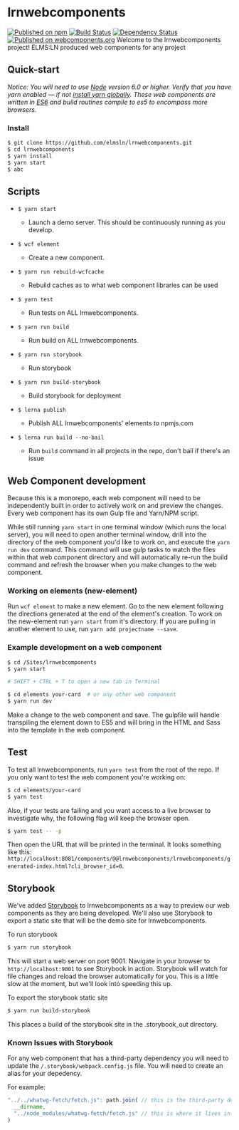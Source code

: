 # lrnwebcomponents
[![Published on npm](https://img.shields.io/npm/v/@lrnwebcomponents/lrnwebcomponents.svg?style=flat)](https://www.npmjs.com/package/@lrnwebcomponents/lrnwebcomponents)
[![Build Status](https://travis-ci.org/elmsln/lrnwebcomponents.svg?branch=master)](https://travis-ci.org/elmsln/lrnwebcomponents)
[![Dependency Status](https://img.shields.io/david/elmsln/lrnwebcomponents.svg?style=flat)](https://david-dm.org/elmsln/lrnwebcomponents)
[![Published on webcomponents.org](https://img.shields.io/badge/webcomponents.org-published-blue.svg)](https://www.webcomponents.org/author/elmsln)
Welcome to the lrnwebcomponents project!
ELMS:LN produced web components for any project
## Quick-start

*Notice: You will need to use [Node](https://nodejs.org/en/) version 6.0 or higher. Verify that you have yarn enabled — if not [install yarn globally](https://yarnpkg.com/lang/en/docs/install/). These web components are written in [ES6](http://es6-features.org/) and build routines compile to es5 to encompass more browsers.*

### Install

```bash
$ git clone https://github.com/elmsln/lrnwebcomponents.git
$ cd lrnwebcomponents
$ yarn install
$ yarn start
$ abc
```

## Scripts

- `$ yarn start`
    - Launch a demo server. This should be continuously running as you develop.
- `$ wcf element`
    -  Create a new component.
- `$ yarn run rebuild-wcfcache`
    - Rebuild caches as to what web component libraries can be used
- `$ yarn test`
    -  Run tests on ALL lrnwebcomponents.
- `$ yarn run build`
    -  Run build on ALL lrnwebcomponents.
- `$ yarn run storybook`
    - Run storybook
- `$ yarn run build-storybook`
    - Build storybook for deployment
- `$ lerna publish`
    - Publish ALL lrnwebcomponents' elements to npmjs.com

- `$ lerna run build --no-bail`
    - Run `build` command in all projects in the repo, don't bail if there's an issue

## Web Component development

Because this is a monorepo, each web component will need to be independently built in order to actively work on and preview the changes. Every web component has its own Gulp file and Yarn/NPM script.

While still running `yarn start` in one terminal window (which runs the local server), you will need to open another terminal window, drill into the directory of the web component you'd like to work on, and execute the `yarn run dev` command. This command will use gulp tasks to watch the files within that web component directory and will automatically re-run the build command and refresh the browser when you make changes to the web component.

### Working on elements (new-element)
Run `wcf element` to make a new element. Go to the new element following the directions generated at the end of the element's creation. To work on the new-element run `yarn start` from it's directory. If you are pulling in another element to use, run `yarn add projectname --save`.

### Example development on a web component

```bash
$ cd /Sites/lrnwebcomponents
$ yarn start

# SHIFT + CTRL + T to open a new tab in Terminal

$ cd elements your-card  # or any other web component
$ yarn run dev
```

Make a change to the web component and save. The gulpfile will handle transpiling the element down to ES5 and will bring in the HTML and Sass into the template in the web component.

## Test

To test all lrnwebcomponents, run `yarn test` from the root of the repo. If you only want to test the web component you're working on:

```bash
$ cd elements/your-card
$ yarn test
```

Also, if your tests are failing and you want access to a live browser to investigate why, the following flag will keep the browser open.

```bash
$ yarn test -- -p
```

Then open the URL that will be printed in the terminal. It looks something like this: `http://localhost:8081/components/@@lrnwebcomponents/lrnwebcomponents/generated-index.html?cli_browser_id=0`.

## Storybook

We've added [Storybook](https://storybook.js.org/) to lrnwebcomponents as a way to preview our web components as they are being developed. We'll also use Storybook to export a static site that will be the demo site for lrnwebcomponents.

To run storybook

```bash
$ yarn run storybook
```

This will start a web server on port 9001. Navigate in your browser to `http://localhost:9001` to see Storybook in action. Storybook will watch for file changes and reload the browser automatically for you. This is a little slow at the moment, but we'll look into speeding this up.

To export the storybook static site

```bash
$ yarn run build-storybook
```

This places a build of the storybook site in the .storybook_out directory.

### Known Issues with Storybook

For any web component that has a third-party dependency you will need to update the `/.storybook/webpack.config.js` file. You will need to create an alias for your depedency.

For example:

```js
"../../whatwg-fetch/fetch.js": path.join( // this is the third-party dependency in the lrnwebcomponents
  __dirname,
  "../node_modules/whatwg-fetch/fetch.js" // this is where it lives in node_modules
)
```
